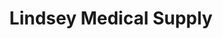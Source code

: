 ---
title: "Lindsey Medical Supply"
url: /oklahoma-city/lindsey-medical-supply/
shop: medical supply
---